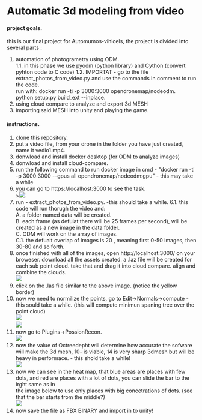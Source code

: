 # Automatic 3d modeling from video

#### project goals. 
this is our final project for Automumos-vihicels, the project is divided into several parts :
1. automation of photogrametry using ODM.<br/>
  1.1. in this phase we use pyodm (python library) and Cython (convert pyhton code to C code)
  1.2. IMPORTAT - go to the file extract_photos_from_video.py and use the commands in comment to run the code.<br/>
        run with: docker run -ti -p 3000:3000 opendronemap/nodeodm.<br/>
        python setup.py build_ext --inplace.<br/>
3. using cloud compare to analyze and export 3d MESH
4. importing said MESH into unity and playing the game.

#### instructions.
1. clone this repository.
2. put a video file, from your drone in the folder you have just created, name it vedio1.mp4.
3. donwload and install docker desktop (for ODM to analyze images)
4. donwload and install cloud-compare.
5. run the following command to run docker image in cmd - "docker run -ti -p 3000:3000 --gpus all opendronemap/nodeodm:gpu" - this may take a while
6. you can go to https://localhost:3000 to see the task.<br />><img src="https://github.com/mor234/Unity-point-cloud/blob/main/images/task.png"/><br />
7. run - extract_photos_from_video.py. -this should take a while.
  6.1. this code will run thorugh the video and:<br />
        A. a folder named data will be created.<br />
        B. each frame (as defulat there will be 25 frames per second), will be created as a new image in the data folder.<br />
        C. ODM will work on the array of images.<br />
          C.1. the defualt overlap of images is 20 , meaning first 0-50 images, then 30-80 and so forth.<br />
7. once finished with all of the images, open http://localhost:3000/ on your broweser. download all the assets created. a .laz file will be created for each sub point cloud. take that and drag it into cloud compare. align and combine the clouds.<br />
<img src="https://github.com/mor234/Unity-point-cloud/blob/main/images/cc1.png"/><br />
8. click on the .las file similar to the above image. (notice the yellow border) <br />
9. now we need to normilize the points, go to Edit->Normals->compute - this sould take a while. (this will compute minimun spaning tree over the point cloud)<br />
<img src="https://github.com/mor234/Unity-point-cloud/blob/main/images/cc2.png"/><br />
<img src="https://github.com/mor234/Unity-point-cloud/blob/main/images/cc2-1.png"/><br />
10. now go to Plugins->PossionRecon.<br />
<img src="https://github.com/mor234/Unity-point-cloud/blob/main/images/cc3.png"/><br />
11. now the value of Octreedepht will determine how accurate the sofware will make the 3d mesh, 10- is viable, 14 is very sharp 3dmesh but will be heavy in performace. - this shold take a while!<br />
<img src="https://github.com/mor234/Unity-point-cloud/blob/main/images/cc3-1.png"/><br />
12. now we can see in the heat map, that blue areas are places with few dots, and red are places with a lot of dots, you can slide  the bar to the irght same as in <br />
    the image below to use only places with big concetrations of dots. (see that the bar starts from the middle?)<br />
<img src="https://github.com/mor234/Unity-point-cloud/blob/main/images/cc4.png"/><br />
13. now save the file as FBX BINARY and import in to unity!
